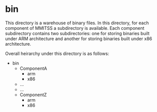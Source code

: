 # bin

This directory is a warehouse of binary files. In this directory, for each component of MMITSS a subdirectory is available. Each component subdirectory contains two subdirectories: one for storing binaries built under ARM architecture and another for storing binaries built under x86 architecture.

Overall heirarchy under this directory is as follows:

- bin
    - ComponentA
        - arm
        - x86
    - ...
    - ...
    - ComponentZ
        - arm
        - x86
